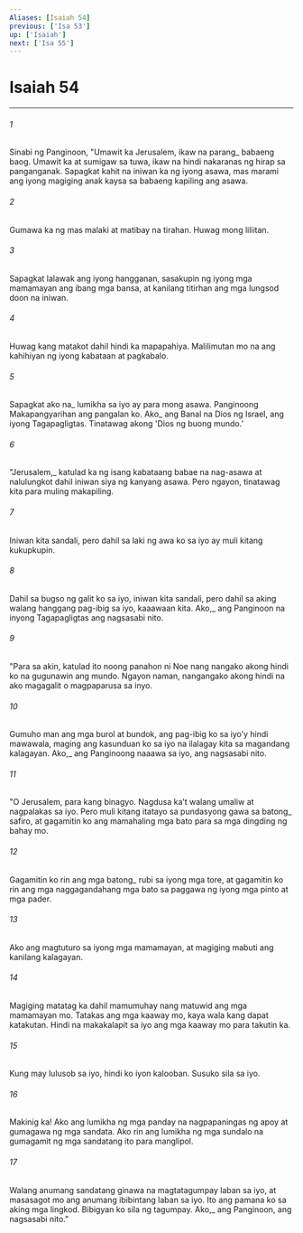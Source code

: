 ```yaml
---
Aliases: [Isaiah 54]
previous: ['Isa 53']
up: ['Isaiah']
next: ['Isa 55']
---
```

# Isaiah 54

***






















###### 1 










Sinabi ng Panginoon, "Umawit ka Jerusalem, ikaw na parang_ babaeng baog. Umawit ka at sumigaw sa tuwa, ikaw na hindi nakaranas ng hirap sa panganganak. Sapagkat kahit na iniwan ka ng iyong asawa, mas marami ang iyong magiging anak kaysa sa babaeng kapiling ang asawa. 





















###### 2 










Gumawa ka ng mas malaki at matibay na tirahan. Huwag mong liliitan. 





















###### 3 










Sapagkat lalawak ang iyong hangganan, sasakupin ng iyong mga mamamayan ang ibang mga bansa, at kanilang titirhan ang mga lungsod doon na iniwan. 





















###### 4 










Huwag kang matakot dahil hindi ka mapapahiya. Malilimutan mo na ang kahihiyan ng iyong kabataan at pagkabalo. 





















###### 5 










Sapagkat ako na_ lumikha sa iyo ay para mong asawa. Panginoong Makapangyarihan ang pangalan ko. Ako_ ang Banal na Dios ng Israel, ang iyong Tagapagligtas. Tinatawag akong 'Dios ng buong mundo.' 





















###### 6 










"Jerusalem,_ katulad ka ng isang kabataang babae na nag-asawa at nalulungkot dahil iniwan siya ng kanyang asawa. Pero ngayon, tinatawag kita para muling makapiling. 





















###### 7 










Iniwan kita sandali, pero dahil sa laki ng awa ko sa iyo ay muli kitang kukupkupin. 





















###### 8 










Dahil sa bugso ng galit ko sa iyo, iniwan kita sandali, pero dahil sa aking walang hanggang pag-ibig sa iyo, kaaawaan kita. Ako,_ ang Panginoon na inyong Tagapagligtas ang nagsasabi nito. 





















###### 9 










"Para sa akin, katulad ito noong panahon ni Noe nang nangako akong hindi ko na gugunawin ang mundo. Ngayon naman, nangangako akong hindi na ako magagalit o magpaparusa sa inyo. 





















###### 10 










Gumuho man ang mga burol at bundok, ang pag-ibig ko sa iyoʼy hindi mawawala, maging ang kasunduan ko sa iyo na ilalagay kita sa magandang kalagayan. Ako,_ ang Panginoong naaawa sa iyo, ang nagsasabi nito. 





















###### 11 










"O Jerusalem, para kang binagyo. Nagdusa kaʼt walang umaliw at nagpalakas sa iyo. Pero muli kitang itatayo sa pundasyong gawa sa batong_ safiro, at gagamitin ko ang mamahaling mga bato para sa mga dingding ng bahay mo. 





















###### 12 










Gagamitin ko rin ang mga batong_ rubi sa iyong mga tore, at gagamitin ko rin ang mga naggagandahang mga bato sa paggawa ng iyong mga pinto at mga pader. 





















###### 13 










Ako ang magtuturo sa iyong mga mamamayan, at magiging mabuti ang kanilang kalagayan. 





















###### 14 










Magiging matatag ka dahil mamumuhay nang matuwid ang mga mamamayan mo. Tatakas ang mga kaaway mo, kaya wala kang dapat katakutan. Hindi na makakalapit sa iyo ang mga kaaway mo para takutin ka. 





















###### 15 










Kung may lulusob sa iyo, hindi ko iyon kalooban. Susuko sila sa iyo. 





















###### 16 










Makinig ka! Ako ang lumikha ng mga panday na nagpapaningas ng apoy at gumagawa ng mga sandata. Ako rin ang lumikha ng mga sundalo na gumagamit ng mga sandatang ito para manglipol. 





















###### 17 










Walang anumang sandatang ginawa na magtatagumpay laban sa iyo, at masasagot mo ang anumang ibibintang laban sa iyo. Ito ang pamana ko sa aking mga lingkod. Bibigyan ko sila ng tagumpay. Ako,_ ang Panginoon, ang nagsasabi nito."
